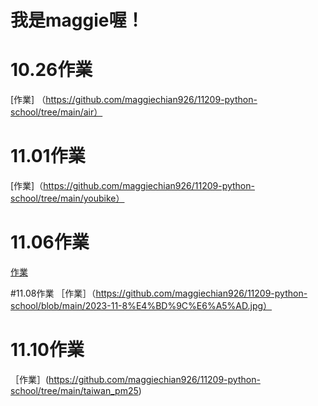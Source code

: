 # 我是maggie喔！


# 10.26作業
[作業] （https://github.com/maggiechian926/11209-python-school/tree/main/air）

# 11.01作業
[作業]（https://github.com/maggiechian926/11209-python-school/tree/main/youbike）

# 11.06作業
[作業](https://github.com/maggiechian926/11209-python-school/blob/main/Lesson19/map.py)

#11.08作業
［作業］（https://github.com/maggiechian926/11209-python-school/blob/main/2023-11-8%E4%BD%9C%E6%A5%AD.jpg）

# 11.10作業
［作業］(https://github.com/maggiechian926/11209-python-school/tree/main/taiwan_pm25)